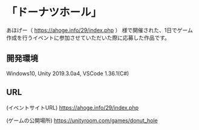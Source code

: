 # 「ドーナツホール」
あほげー（ https://ahoge.info/29/index.php ）
様で開催された、1日でゲーム作成を行うイベントに参加させていただいた際に応募した作品です。

## 開発環境
Windows10, Unity 2019.3.0a4, VSCode 1.36.1(C#)
## URL
(イベントサイトURL)
https://ahoge.info/29/index.php

(ゲームの公開場所)
https://unityroom.com/games/donut_hole
